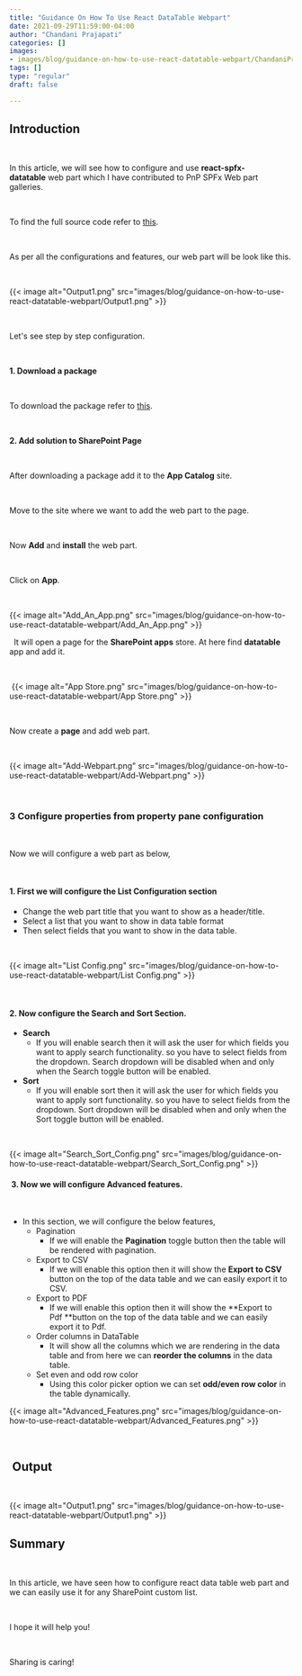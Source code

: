 ```yaml
---
title: "Guidance On How To Use React DataTable Webpart"
date: 2021-09-29T11:59:00-04:00
author: "Chandani Prajapati"
categories: []
images:
- images/blog/guidance-on-how-to-use-react-datatable-webpart/ChandaniPrajapati.png
tags: []
type: "regular"
draft: false

---
```


## Introduction

 

In this article, we will see how to configure and
use **react-spfx-datatable** web part which I have contributed to PnP
SPFx Web part galleries. 

 

To find the full source code refer to
[this](https://github.com/pnp/sp-dev-fx-webparts/tree/main/samples/react-datatable).

 

As per all the configurations and features, our web part will be look
like this.

 

{{< image alt="Output1.png" src="images/blog/guidance-on-how-to-use-react-datatable-webpart/Output1.png" >}}

 

Let's see step by step configuration.

 

**1. Download a package**

 

To download the package refer to
[this](https://github.com/chandaniprajapati/react-datatable/blob/main/sharepoint/solution/react-datatable.sppkg).

 

**2. Add solution to SharePoint Page**

 

After downloading a package add it to the **App Catalog** site.

 

Move to the site where we want to add the web part to the page.

 

Now **Add** and **install** the web part.

 

Click on **App**.

 

{{< image alt="Add_An_App.png" src="images/blog/guidance-on-how-to-use-react-datatable-webpart/Add_An_App.png" >}}

 
It will open a page for the **SharePoint apps** store. At here find
**datatable** app and add it.

 

 {{< image alt="App Store.png" src="images/blog/guidance-on-how-to-use-react-datatable-webpart/App Store.png" >}}

 

Now create a **page** and add web part.

 

{{< image alt="Add-Webpart.png" src="images/blog/guidance-on-how-to-use-react-datatable-webpart/Add-Webpart.png" >}}
 

 

### **3 Configure properties from property pane configuration** 

 

Now we will configure a web part as below,

 

#### 1. First we will configure the List Configuration section 

-   Change the web part title that you want to show as a header/title.
-   Select a list that you want to show in data table format
-   Then select fields that you want to show in the data table.

 

{{< image alt="List Config.png" src="images/blog/guidance-on-how-to-use-react-datatable-webpart/List Config.png" >}}

 

#### **2. Now configure the Search and Sort Section.** 

-   **Search**
    -   If you will enable search then it will ask the user for which
        fields you want to apply search functionality. so you have to
        select fields from the dropdown. Search dropdown will be
        disabled when and only when the Search toggle button will be
        enabled. 
-   **Sort**
    -   If you will enable sort then it will ask the user for which
        fields you want to apply sort functionality. so you have to
        select fields from the dropdown. Sort dropdown will be disabled
        when and only when the Sort toggle button will be enabled. 

 

{{< image alt="Search_Sort_Config.png" src="images/blog/guidance-on-how-to-use-react-datatable-webpart/Search_Sort_Config.png" >}}

####  3. Now we will configure Advanced features. 

 

-   In this section, we will configure the below features,
    -   Pagination
        -   If we will enable the **Pagination** toggle button then the
            table will be rendered with pagination.
    -   Export to CSV
        -   If we will enable this option then it will show the **Export
            to CSV** button on the top of the data table and we can
            easily export it to CSV.
    -   Export to PDF
        -   If we will enable this option then it will show the **Export
            to Pdf **button on the top of the data table and we can
            easily export it to Pdf.
    -   Order columns in DataTable
        -   It will show all the columns which we are rendering in the
            data table and from here we can **reorder the columns** in
            the data table.
    -   Set even and odd row color
        -   Using this color picker option we can set **odd/even row
            color** in the table dynamically.

{{< image alt="Advanced_Features.png" src="images/blog/guidance-on-how-to-use-react-datatable-webpart/Advanced_Features.png" >}}

 

##  Output

 

{{< image alt="Output1.png" src="images/blog/guidance-on-how-to-use-react-datatable-webpart/Output1.png" >}}
 

## Summary

 

In this article, we have seen how to configure react data table web part
and we can easily use it for any SharePoint custom list.

 

I hope it will help you!

 

Sharing is caring!

 